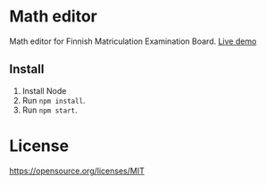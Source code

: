 # Math editor
Math editor for Finnish Matriculation Examination Board.
[Live demo](http://matheditor.herokuapp.com)

## Install

1. Install Node 
2. Run `npm install`.
4. Run `npm start`.

# License

https://opensource.org/licenses/MIT
